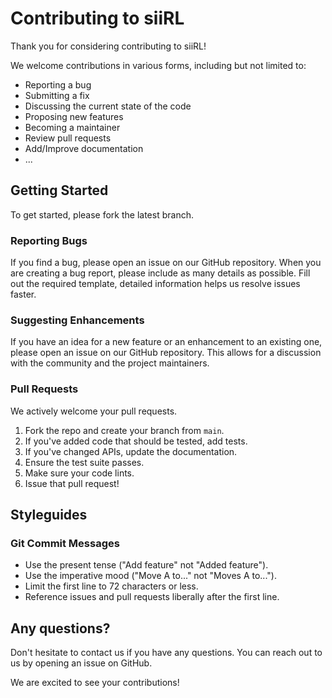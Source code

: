# Contributing to siiRL

Thank you for considering contributing to siiRL!

We welcome contributions in various forms, including but not limited to:
- Reporting a bug
- Submitting a fix
- Discussing the current state of the code
- Proposing new features
- Becoming a maintainer
- Review pull requests
- Add/Improve documentation
- ...

## Getting Started

To get started, please fork the latest branch.

### Reporting Bugs

If you find a bug, please open an issue on our GitHub repository. When you are creating a bug report, please include as many details as possible. Fill out the required template, detailed information helps us resolve issues faster.

### Suggesting Enhancements

If you have an idea for a new feature or an enhancement to an existing one, please open an issue on our GitHub repository. This allows for a discussion with the community and the project maintainers.

### Pull Requests

We actively welcome your pull requests.

1. Fork the repo and create your branch from `main`.
2. If you've added code that should be tested, add tests.
3. If you've changed APIs, update the documentation.
4. Ensure the test suite passes.
5. Make sure your code lints.
6. Issue that pull request!

## Styleguides

### Git Commit Messages

- Use the present tense ("Add feature" not "Added feature").
- Use the imperative mood ("Move A to..." not "Moves A to...").
- Limit the first line to 72 characters or less.
- Reference issues and pull requests liberally after the first line.

<!-- ### Code Style

We use XXX for code formatting and XXX for linting. Before submitting your pull request, please make sure your code is formatted and linted.

```bash
# Auto-format your code
pip install black
black .

# Lint your code
pip install ruff
ruff .
``` -->

## Any questions?

Don't hesitate to contact us if you have any questions. You can reach out to us by opening an issue on GitHub.

We are excited to see your contributions! 